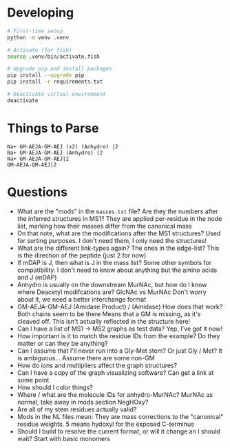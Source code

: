 # Developing

```bash
# First-time setup
python -m venv .venv

# Activate (for fish)
source .venv/bin/activate.fish

# Upgrade pip and install packages
pip install --upgrade pip
pip install -r requirements.txt

# Deactivate virtual environment
deactivate
```

# Things to Parse

```
Na+ GM-AEJA-GM-AEJ (x2) (Anhydro) |2
Na+ GM-AEJA-GM-AEJ (Anhydro) |2
Na+ GM-AEJA-GM-AEJ|2
GM-AEJA-GM-AEJ|2
```

# Questions

- What are the "mods" in the `masses.txt` file? Are they the numbers after the inferred structures in MS1?
They are applied per-residue in the node list, marking how their masses differ from the canonical mass
- On that note, what are the modifications after the MS1 structures?
Used for sorting purposes. I don't need them, I only need the structures!
- What are the different link-types again? The ones in the edge-list?
This is the direction of the peptide (just 2 for now)
- If mDAP is J, then what is J in the mass list?
Some other symbols for compatibility. I don't need to know about anything but the amino acids and J (mDAP)
- Anhydro is usually on the downstream MurNAc, but how do I know where Deacetyl modifcations are? GlcNAc vs MurNAc
Don't worry about it, we need a better interchange format
- GM-AEJA-GM-AEJ (Amidase Product) / (Amidase) How does that work? Both chains seem to be there
Means that a GM is missing, as it's cleaved off. This isn't actually reflected in the structure here!
- Can I have a list of MS1 -> MS2 graphs as test data?
Yep, I've got it now!
- How important is it to match the residue IDs from the example? Do they matter or can they be anything?
- Can I assume that I'll never run into a Gly-Met stem? Or just Gly / Met? It is ambiguous...
Assume there are some non-GM
- How do ions and multipliers affect the graph structures?
- Can I have a copy of the graph visualizing software?
Can get a link at some point
- How should I color things?
- Where / what are the molecule IDs for anhydro-MurNAc?
MurNAc as normal, take away in mods section NegHOxy?
- Are all of my stem residues actually valid?
- Mods in the NL files mean:
They are mass corrections to the "canonical" residue weights. 5 means hydoxyl for the exposed C-terminus
- Should I build to resolve the current format, or will it change an I should wait?
Start with basic monomers
